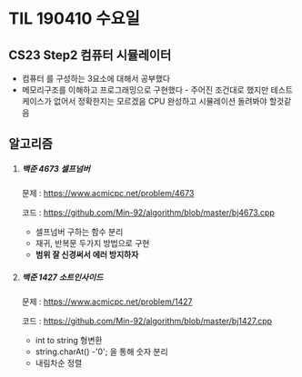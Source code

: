 # TIL 190410 수요일

## CS23 Step2 컴퓨터 시뮬레이터

- 컴퓨터 를 구성하는 3요소에 대해서 공부했다
- 메모리구조를 이해하고 프로그래밍으로 구현했다 - 주어진 조건대로 했지만 테스트 케이스가 없어서 정확한지는 모르겠음 CPU 완성하고 시뮬레이션 돌려봐야 할것같음

## 알고리즘

1. ##### 백준 4673 셀프넘버

   문제 : <https://www.acmicpc.net/problem/4673>

   코드 : <https://github.com/Min-92/algorithm/blob/master/bj4673.cpp>

   - 셀프넘버 구하는 함수 분리
   - 재귀, 반복문 두가지 방법으로 구현
   - **범위 잘 신경써서 에러 방지하자**

2. ##### 백준 1427 소트인사이드

   문제 : <https://www.acmicpc.net/problem/1427>

   코드 : <https://github.com/Min-92/algorithm/blob/master/bj1427.cpp>

   - int to string 형변환
   - string.charAt() -'0'; 을 통해 숫자 분리
   - 내림차순 정렬